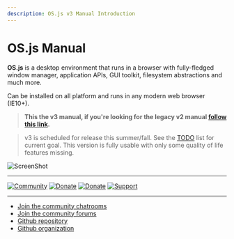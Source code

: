 ```yaml
---
description: OS.js v3 Manual Introduction
---
```


# OS.js Manual

**OS.js** is a desktop environment that runs in a browser with fully-fledged window manager, application APIs, GUI toolkit, filesystem abstractions and much more.

Can be installed on all platform and runs in any modern web browser (IE10+).

> **This the v3 manual, if you're looking for the legacy v2 manual [follow this link](https://manual.os-js.org/v2/).**

> v3 is scheduled for release this summer/fall. See the [TODO](https://gist.github.com/andersevenrud/ebfc22ef75c6686cc2d9a6e1191a8405) list for current goal. This version is fully usable with only some quality of life features missing.

![ScreenShot](https://www.os-js.org/screenshot.png)

---

[![Community](https://img.shields.io/badge/join-community-green.svg)](https://community.os-js.org/)
[![Donate](https://img.shields.io/badge/liberapay-donate-yellowgreen.svg)](https://liberapay.com/os-js/)
[![Donate](https://img.shields.io/badge/paypal-donate-yellow.svg)](https://www.paypal.com/cgi-bin/webscr?cmd=_donations&business=andersevenrud%40gmail%2ecom&lc=NO&currency_code=USD&bn=PP%2dDonationsBF%3abtn_donate_SM%2egif%3aNonHosted)
[![Support](https://img.shields.io/badge/patreon-support-orange.svg)](https://www.patreon.com/user?u=2978551&ty=h&u=2978551)

---

* [Join the community chatrooms](https://gitter.im/os-js/OS.js)
* [Join the community forums](https://community.os-js.org/)
* [Github repository](https://github.com/os-js/OS.js/tree/v3/)
* [Github organization](https://github.com/os-js)
